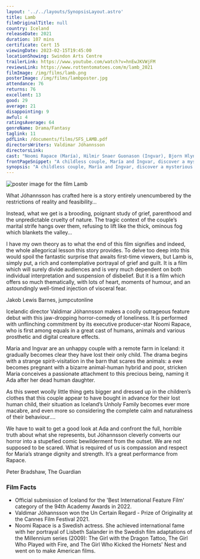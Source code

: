 ```yaml
---
layout: '../../layouts/SynopsisLayout.astro'
title: Lamb
filmOriginalTitle: null
country: Iceland
releaseDate: 2021
duration: 107 mins
certificate: Cert 15
viewingDate: 2023-02-15T19:45:00
locationShowing: Swindon Arts Centre
trailerLink: https://www.youtube.com/watch?v=hnEwJKVWjFM
reviewsLink: https://www.rottentomatoes.com/m/lamb_2021
filmImage: /img/films/lamb.png
posterImage: /img/films/lambposter.jpg
attendance: 76
returns: 76
excellent: 13
good: 29
average: 21
disappointing: 9
awful: 4
ratingsAverage: 64
genreName: Drama/Fantasy
taglink: 11
pdfLink: /documents/films/SFS_LAMB.pdf
directorsWriters: Valdimar Jóhannsson
directorsLink: 
cast: "Noomi Rapace (María), Hilmir Snaer Guonason (Ingvar), Bjorn Hlynur Haraldsson (Petur)"
frontPageSnippet: "A childless couple, María and Ingvar, discover a mysterious new-born on their farm in Iceland. The unexpected prospect of family life brings them much joy but they soon face the unexpected consequences of their actions."
synopsis: "A childless couple, María and Ingvar, discover a mysterious new-born on their farm in Iceland.  The unexpected prospect of family life brings them much joy but they soon face the equally unexpected consequences of their actions."
---
```


![poster image for the film Lamb](/img/films/lamb.png "poster image for the film Lamb")

What Jóhannsson has crafted here is a story entirely unencumbered by the restrictions of reality and feasibility…

Instead, what we get is a brooding, poignant study of grief, parenthood and the unpredictable cruelty of nature.  The tragic context of the couple’s marital strife hangs over them, refusing to lift like the thick, ominous fog which blankets the valley…

I have my own theory as to what the end of this film signifies and indeed, the whole allegorical lesson this story provides.  To delve too deep into this would spoil the fantastic surprise that awaits first-time viewers, but Lamb is, simply put, a rich and contemplative portrayal of grief and guilt.  It is a film which will surely divide audiences and is very much dependent on both individual interpretation and suspension of disbelief.  But it is a film which offers so much thematically, with lots of heart, moments of humour, and an astoundingly well-timed injection of visceral fear.

<div class="review__author review__author--review1">
Jakob Lewis Barnes, jumpcutonline
</div>

Icelandic director Valdimar Jóhannsson makes a coolly outrageous feature debut with this jaw-dropping horror-comedy of loneliness.  It is performed with unflinching commitment by its executive producer-star Noomi Rapace, who is first among equals in a great cast of humans, animals and various prosthetic and digital creature effects.

Maria and Ingvar are an unhappy couple with a remote farm in Iceland: it gradually becomes clear they have lost their only child.  The drama begins with a strange spirit-visitation in the barn that scares the animals: a ewe becomes pregnant with a bizarre animal-human hybrid and poor, stricken Maria conceives a passionate attachment to this precious being, naming it Ada after her dead human daughter.

As this sweet woolly little thing gets bigger and dressed up in the children’s clothes that this couple appear to have bought in advance for their lost human child, their situation as Iceland’s Unholy Family becomes ever more macabre, and even more so considering the complete calm and naturalness of their behaviour….

We have to wait to get a good look at Ada and confront the full, horrible truth about what she represents, but Jóhannsson cleverly converts our horror into a stupefied comic bewilderment from the outset.  We are not supposed to be scared.  What is required of us is compassion and respect for Maria’s strange dignity and strength.  It’s a great performance from Rapace.

<div class="review__author">
Peter Bradshaw, The Guardian
</div>

### Film Facts

* Official submission of Iceland for the 'Best International Feature Film' category of the 94th Academy Awards in 2022.
* Valdimar Jóhannsson won the Un Certain Regard - Prize of Originality at the Cannes Film Festival 2021.
* Noomi Rapace is a Swedish actress.  She achieved international fame with her portrayal of Lisbeth Salander in the Swedish film adaptations of the Millennium series (2009): The Girl with the Dragon Tattoo, The Girl Who Played with Fire, and The Girl Who Kicked the Hornets' Nest and went on to make American films.